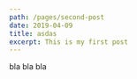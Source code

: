 ```yaml
---
path: /pages/second-post
date: 2019-04-09
title: asdas
excerpt: This is my first post
---
```


bla bla bla

